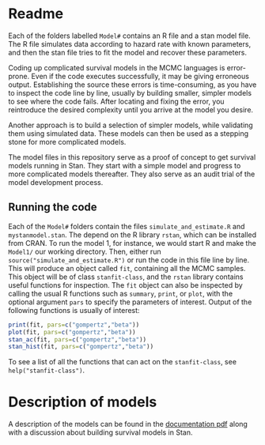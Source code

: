 # Readme

Each of the folders labelled `Model#` contains an R file and a stan model file.
The R file simulates data according to hazard rate with known parameters, and then the stan file tries to fit the model and recover these parameters.

Coding up complicated survival models in the MCMC languages is error-prone. Even if the code executes successfully, it may be giving erroneous output.
Establishing the source these errors is time-consuming, as you have to inspect the code line by line, usually by building smaller, simpler models to see where the code fails. After locating and fixing the error, you reintroduce the desired complexity until you arrive at the model you desire.

Another approach is to build a selection of simpler models, while validating them using simulated data. These models can then be used as a stepping stone for more complicated models.

The model files in this repository serve as a proof of concept to get survival models running in Stan.
They start with a simple model and progress to more complicated models thereafter.
They also serve as an audit trial of the model development process.


## Running the code

Each of the `Model#` folders contain the files `simulate_and_estimate.R` and `mystanmodel.stan`. The depend on the R library `rstan`, which can be installed from CRAN. To run the model 1, for instance, we would start R and make the `Model1/` our working directory. Then, either run `source("simulate_and_estimate.R")` or run the code in this file line by line. This will produce an object called `fit`, containing all the MCMC samples. This object will be of class `stanfit-class`, and the `rstan` library contains useful functions for inspection.
The `fit` object can also be inspected by calling the usual R functions such as `summary`, `print`, or `plot`, with the optional argument `pars` to specify the parameters of interest.
Output of the following functions is usually of interest:
```R
print(fit, pars=c("gompertz","beta"))
plot(fit, pars=c("gompertz","beta"))
stan_ac(fit, pars=c("gompertz","beta"))
stan_hist(fit, pars=c("gompertz","beta"))
```
To see a list of all the functions that can act on the `stanfit-class`, see `help("stanfit-class")`.


# Description of models

A description of the models can be found in the [documentation pdf](doc/Documentation.pdf) along with a discussion about building survival models in Stan.
